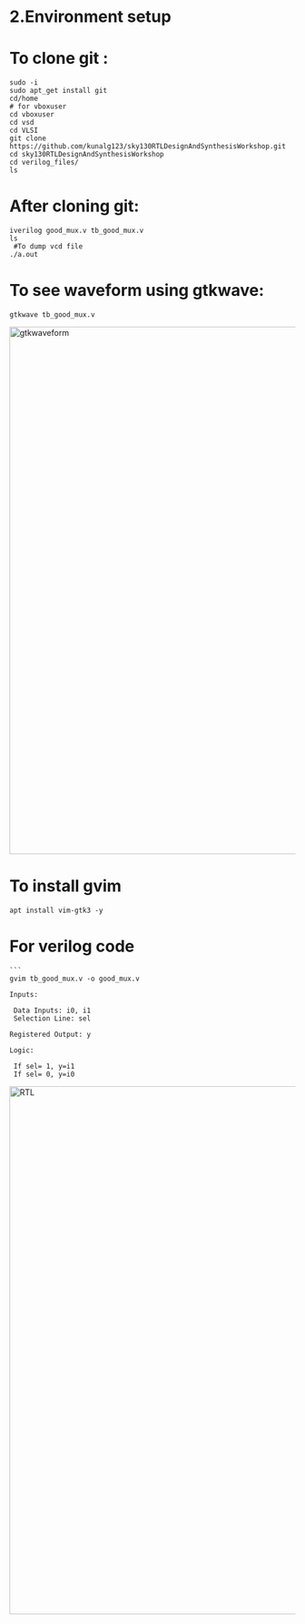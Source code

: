# **2.Environment setup**

 # To clone git :
   ```
   sudo -i
   sudo apt_get install git
   cd/home
   # for vboxuser
   cd vboxuser
   cd vsd
   cd VLSI
   git clone https://github.com/kunalg123/sky130RTLDesignAndSynthesisWorkshop.git
   cd sky130RTLDesignAndSynthesisWorkshop
   cd verilog_files/
   ls
   ```

# After cloning git:

   ```
   iverilog good_mux.v tb_good_mux.v
   ls
    #To dump vcd file
   ./a.out
   ```
# To see waveform using gtkwave:
   ```
   gtkwave tb_good_mux.v
   ```
<img width="1051" height="927" alt="gtkwaveform" src="https://github.com/user-attachments/assets/3cf694ac-f987-416f-856a-7394a04734aa" />

# To install gvim
   ```
   apt install vim-gtk3 -y
   ```
# For verilog code
    ```
    gvim tb_good_mux.v -o good_mux.v  
   ```
Inputs:

    Data Inputs: i0, i1
    Selection Line: sel

Registered Output: y

Logic:

    If sel= 1, y=i1
    If sel= 0, y=i0
   ```


<img width="1495" height="928" alt="RTL" src="https://github.com/user-attachments/assets/c3a2a81a-d2be-4b4a-b102-83943f600f4b" />

